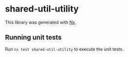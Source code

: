 # shared-util-utility

This library was generated with [Nx](https://nx.dev).

## Running unit tests

Run `nx test shared-util-utility` to execute the unit tests.
